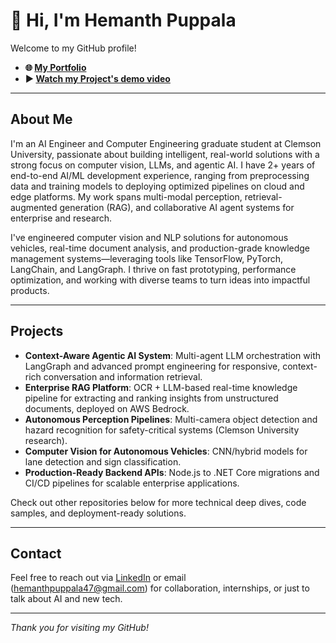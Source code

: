 # 👋 Hi, I'm Hemanth Puppala

Welcome to my GitHub profile!

- **🌐 [My Portfolio](https://hemanthpuppala.onrender.com/)**
- **▶️ [Watch my Project's demo video](https://drive.google.com/file/d/1dzj92zqwzw2LIwWA5ypc9B0WfLhwS_XC/view)**

---

## About Me

I'm an AI Engineer and Computer Engineering graduate student at Clemson University, passionate about building intelligent, real-world solutions with a strong focus on computer vision, LLMs, and agentic AI. I have 2+ years of end-to-end AI/ML development experience, ranging from preprocessing data and training models to deploying optimized pipelines on cloud and edge platforms. My work spans multi-modal perception, retrieval-augmented generation (RAG), and collaborative AI agent systems for enterprise and research.

I've engineered computer vision and NLP solutions for autonomous vehicles, real-time document analysis, and production-grade knowledge management systems—leveraging tools like TensorFlow, PyTorch, LangChain, and LangGraph. I thrive on fast prototyping, performance optimization, and working with diverse teams to turn ideas into impactful products.

---

## Projects

- **Context-Aware Agentic AI System**: Multi-agent LLM orchestration with LangGraph and advanced prompt engineering for responsive, context-rich conversation and information retrieval.
- **Enterprise RAG Platform**: OCR + LLM-based real-time knowledge pipeline for extracting and ranking insights from unstructured documents, deployed on AWS Bedrock.
- **Autonomous Perception Pipelines**: Multi-camera object detection and hazard recognition for safety-critical systems (Clemson University research).
- **Computer Vision for Autonomous Vehicles**: CNN/hybrid models for lane detection and sign classification.
- **Production-Ready Backend APIs**: Node.js to .NET Core migrations and CI/CD pipelines for scalable enterprise applications.

Check out other repositories below for more technical deep dives, code samples, and deployment-ready solutions.

---

## Contact

Feel free to reach out via [LinkedIn](https://www.linkedin.com/in/hemanth-puppala-93404921b/) or email (hemanthpuppala47@gmail.com) for collaboration, internships, or just to talk about AI and new tech.

---

*Thank you for visiting my GitHub!*
